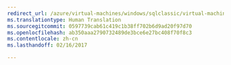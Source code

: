 ```yaml
---
redirect_url: /azure/virtual-machines/windows/sqlclassic/virtual-machines-windows-classic-ps-sql-create
ms.translationtype: Human Translation
ms.sourcegitcommit: 0597739cab61c419c1b38ff702b6d9ad20f97d70
ms.openlocfilehash: ab350aaa2790732489de3bce6e27bc408f70f8c3
ms.contentlocale: zh-cn
ms.lasthandoff: 02/16/2017

---
```

